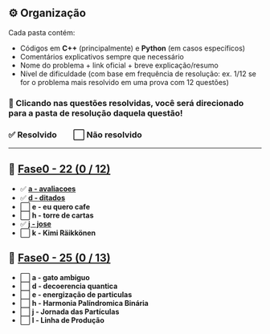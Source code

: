 ## ⚙️ Organização

Cada pasta contém:
- Códigos em **C++** (principalmente) e **Python** (em casos específicos)
- Comentários explicativos sempre que necessário
- Nome do problema + link oficial + breve explicação/resumo
- Nível de dificuldade (com base em frequência de resolução: ex. 1/12 se for o problema mais resolvido em uma prova com 12 questões)

### 🔗 Clicando nas questões resolvidas, você será direcionado para a pasta de resolução daquela questão!
### ✅ Resolvido  ⬜ Não resolvido

---

## 🚀 [**Fase0 - 22 (0 / 12)**](https://github.com/CSFesta/Marathon-Solutions/tree/main/SBC%20-%20fase%20zero/Fase0-22) 

- ✅ [**a - avaliacoes**](https://github.com/CSFesta/Marathon-Solutions/tree/main/SBC%20-%20fase%20zero/Fase0-22/a%20-%20avaliacoes)
- ✅ [**d - ditados**](https://github.com/CSFesta/Marathon-Solutions/tree/main/SBC%20-%20fase%20zero/Fase0-22/d%20-%20ditados)
- ⬜ **e - eu quero cafe**
- ⬜ **h - torre de cartas**
- ✅ [**j - jose**](https://github.com/CSFesta/Marathon-Solutions/tree/main/SBC%20-%20fase%20zero/Fase0-22/j%20-%20jose)
- ⬜ **k - Kimi Räikkönen**

## 🚀 [**Fase0 - 25 (0 / 13)**](https://github.com/CSFesta/Marathon-Solutions/tree/main/SBC%20-%20fase%20zero/Fase0-25) 

- ⬜ **a - gato ambiguo**
- ⬜ **d - decoerencia quantica**
- ⬜ **e - energização de particulas**
- ⬜ **h - Harmonia Palíndromica Binária**
- ⬜ **j - Jornada das Partículas**
- ⬜ **l - Linha de Produção**
